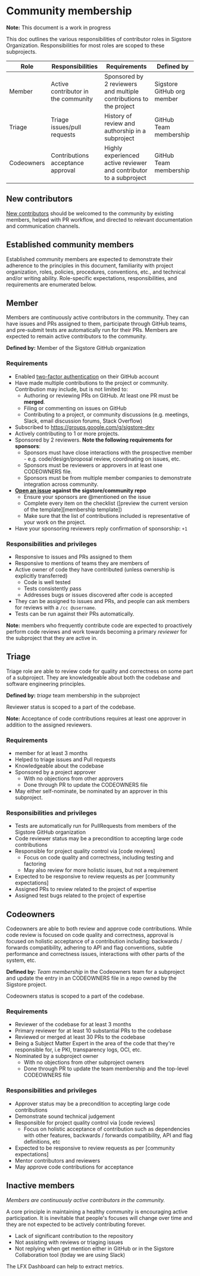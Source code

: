 # Community membership

**Note:** This document is a work in progress

This doc outlines the various responsibilities of contributor roles in
Sigstore Organization.
Responsibilities for most roles are scoped to these subprojects.

| Role | Responsibilities | Requirements | Defined by |
| -----| ---------------- | ------------ | -------|
| Member | Active contributor in the community | Sponsored by 2 reviewers and multiple contributions to the project | Sigstore GitHub org member|
| Triage | Triage issues/pull requests | History of review and authorship in a subproject | GitHub Team membership |
| Codeowners | Contributions acceptance approval| Highly experienced active reviewer and contributor to a subproject | GitHub Team membership |

## New contributors

[New contributors] should be welcomed to the community by existing members,
helped with PR workflow, and directed to relevant documentation and
communication channels.

## Established community members

Established community members are expected to demonstrate their adherence to the
principles in this document, familiarity with project organization, roles,
policies, procedures, conventions, etc., and technical and/or writing ability.
Role-specific expectations, responsibilities, and requirements are enumerated
below.

## Member

Members are continuously active contributors in the community. They can have
issues and PRs assigned to them, participate through GitHub teams, and
pre-submit tests are automatically run for their PRs. Members are expected to
remain active contributors to the community.

**Defined by:** Member of the Sigstore GitHub organization

### Requirements

- Enabled [two-factor authentication] on their GitHub account
- Have made multiple contributions to the project or community.  Contribution may include, but is not limited to:
    - Authoring or reviewing PRs on GitHub. At least one PR must be **merged**.
    - Filing or commenting on issues on GitHub
    - Contributing to a project, or community discussions (e.g. meetings, Slack, email discussion
      forums, Stack Overflow)
- Subscribed to https://groups.google.com/g/sigstore-dev
- Actively contributing to 1 or more projects.
- Sponsored by 2 reviewers. **Note the following requirements for sponsors**:
    - Sponsors must have close interactions with the prospective member - e.g. code/design/proposal review, coordinating
      on issues, etc.
    - Sponsors must be reviewers or approvers in at least one CODEOWNERS file.
    - Sponsors must be from multiple member companies to demonstrate integration across community.
- **[Open an issue][membership request] against the sigstore/community repo**
   - Ensure your sponsors are @mentioned on the issue
   - Complete every item on the checklist ([preview the current version of the template][membership template])
   - Make sure that the list of contributions included is representative of your work on the project.
- Have your sponsoring reviewers reply confirmation of sponsorship: `+1`

### Responsibilities and privileges

- Responsive to issues and PRs assigned to them
- Responsive to mentions of teams they are members of
- Active owner of code they have contributed (unless ownership is explicitly transferred)
  - Code is well tested
  - Tests consistently pass
  - Addresses bugs or issues discovered after code is accepted
- They can be assigned to issues and PRs, and people can ask members for reviews with a `/cc @username`.
- Tests can be run against their PRs automatically.

**Note:** members who frequently contribute code are expected to proactively
perform code reviews and work towards becoming a primary *reviewer* for the
subproject that they are active in.

## Triage

Triage role are able to review code for quality and correctness on some part of a
subproject. They are knowledgeable about both the codebase and software
engineering principles.

**Defined by:** *triage* team membership in the subproject

Reviewer status is scoped to a part of the codebase.

**Note:** Acceptance of code contributions requires at least one approver in
addition to the assigned reviewers.

### Requirements

- member for at least 3 months
- Helped to triage issues and Pull requests
- Knowledgeable about the codebase
- Sponsored by a project approver
  - With no objections from other approvers
  - Done through PR to update the CODEOWNERS file
- May either self-nominate, be nominated by an approver in this subproject.

### Responsibilities and privileges

- Tests are automatically run for PullRequests from members of the Sigstore GitHub organization
- Code reviewer status may be a precondition to accepting large code contributions
- Responsible for project quality control via [code reviews]
  - Focus on code quality and correctness, including testing and factoring
  - May also review for more holistic issues, but not a requirement
- Expected to be responsive to review requests as per [community expectations]
- Assigned PRs to review related to the project of expertise
- Assigned test bugs related to the project of expertise

## Codeowners

Codeowners are able to both review and approve code contributions.  While
code review is focused on code quality and correctness, approval is focused on
holistic acceptance of a contribution including: backwards / forwards
compatibility, adhering to API and flag conventions, subtle performance and
correctness issues, interactions with other parts of the system, etc.

**Defined by:** *Team membership* in the Codeowners team for a subproject and update the
entry in an CODEOWNERS file in a repo owned by the Sigstore project.

Codeowners status is scoped to a part of the codebase.

### Requirements

- Reviewer of the codebase for at least 3 months
- Primary reviewer for at least 10 substantial PRs to the codebase
- Reviewed or merged at least 30 PRs to the codebase
- Being a Subject Matter Expert in the area of the code that they're responsible for, i.e PKI, transparency logs, OCI, etc.
- Nominated by a subproject owner
  - With no objections from other subproject owners
  - Done through PR to update the team membership and the top-level CODEOWNERS file

### Responsibilities and privileges

- Approver status may be a precondition to accepting large code contributions
- Demonstrate sound technical judgement
- Responsible for project quality control via [code reviews]
  - Focus on holistic acceptance of contribution such as dependencies with other features, backwards / forwards
    compatibility, API and flag definitions, etc
- Expected to be responsive to review requests as per [community expectations]
- Mentor contributors and reviewers
- May approve code contributions for acceptance

## Inactive members

_Members are continuously active contributors in the community._

A core principle in maintaining a healthy community is encouraging active
participation. It is inevitable that people's focuses will change over time and
they are not expected to be actively contributing forever.

- Lack of significant contribution to the repository
- Not assisting with reviews or triaging issues
- Not replying when get mention either in GitHub or in the Sigstore Collaboration tool (today we are using Slack)

The LFX Dashboard can help to extract metrics.

[New contributors]: /CONTRIBUTING.md
[two-factor authentication]: https://help.github.com/articles/about-two-factor-authentication
[membership request]: https://github.com/sigstore/community/issues/new?assignees=&labels=area%2Fgithub-membership&template=membership.yml&title=REQUEST%3A+New+membership+for+%3Cyour-GH-handle%3E
